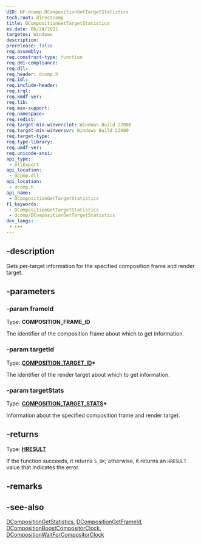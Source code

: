 ```yaml
---
UID: NF:dcomp.DCompositionGetTargetStatistics
tech.root: directcomp
title: DCompositionGetTargetStatistics
ms.date: 06/24/2021
targetos: Windows
description: 
prerelease: false
req.assembly: 
req.construct-type: function
req.ddi-compliance: 
req.dll: 
req.header: dcomp.h
req.idl: 
req.include-header: 
req.irql: 
req.kmdf-ver: 
req.lib: 
req.max-support: 
req.namespace: 
req.redist: 
req.target-min-winverclnt: Windows Build 22000
req.target-min-winversvr: Windows Build 22000
req.target-type: 
req.type-library: 
req.umdf-ver: 
req.unicode-ansi: 
api_type:
 - DllExport
api_location:
 - dcomp.dll
api_location:
 - dcomp.h
api_name:
 - DCompositionGetTargetStatistics
f1_keywords:
 - DCompositionGetTargetStatistics
 - dcomp/DCompositionGetTargetStatistics
dev_langs:
 - c++
---
```


## -description

Gets per-target information for the specified composition frame and render target.

## -parameters

### -param frameId

Type: **COMPOSITION_FRAME_ID**

The identifier of the composition frame about which to get information.

### -param targetId

Type: **[COMPOSITION_TARGET_ID](../dcomptypes/ns-dcomptypes-composition_target_id.md)\***

The identifier of the render target about which to get information.

### -param targetStats

Type: **[COMPOSITION_TARGET_STATS](../dcomptypes/ns-dcomptypes-composition_target_stats.md)\***

Information about the specified composition frame and render target.

## -returns

Type: **[HRESULT](/windows/win32/com/structure-of-com-error-codes)**

If the function succeeds, it returns `S_OK`; otherwise, it returns an `HRESULT` value that indicates the error.

## -remarks

## -see-also

[DCompositionGetStatistics](nf-dcomp-dcompositiongetstatistics.md), [DCompositionGetFrameId](nf-dcomp-dcompositiongetframeid.md), [DCompositionBoostCompositorClock](nf-dcomp-dcompositionboostcompositorclock.md), [DCompositionWaitForCompositorClock](nf-dcomp-dcompositionwaitforcompositorclock.md)
